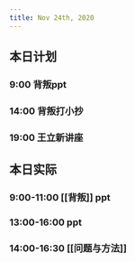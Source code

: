 ```yaml
---
title: Nov 24th, 2020
---
```


## 本日计划
### 9:00 背叛ppt
### 14:00 背叛打小抄
### 19:00 王立新讲座
## 本日实际
### 9:00-11:00 [[背叛]] ppt
### 13:00-16:00 ppt
### 14:00-16:30 [[问题与方法]]
### 
